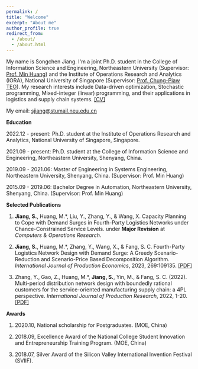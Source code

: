 ```yaml
---
permalink: /
title: "Welcome"
excerpt: "About me"
author_profile: true
redirect_from: 
  - /about/
  - /about.html
---
```


My name is Songchen Jiang. I'm a joint Ph.D. student in the College of Information Science and Engineering, Northeastern University (Supervisor: [Prof. Min Huang](http://www.ise.neu.edu.cn/2019/0109/c5989a8236/page.htm)) and the Institute of Operations Research and Analytics (IORA), National University of Singapore (Supervisor: [Prof. Chung-Piaw TEO](https://iora.nus.edu.sg/people-p/teo-chung-piaw/)). My research interests include Data-driven optimization, Stochastic programming, Mixed-integer (linear) programming, and their applications in logistics and supply chain systems. [[CV]](/files/CV.pdf)

My email: [sjiang@stumail.neu.edu.cn](mailto:sjiang@stumail.neu.edu.cn)

**Education**

2022.12 - present: Ph.D. student at the Institute of Operations Research and Analytics, National University of Singapore, Singapore.

2021.09 - present: Ph.D. student at the College of Information Science and Engineering, Northeastern University, Shenyang, China.

2019.09 - 2021.06: Master of Engineering in Systems Engineering, Northeastern University, Shenyang, China. (Supervisor: Prof. Min Huang)

2015.09 - 2019.06: Bachelor Degree in Automation, Northeastern University, Shenyang, China. (Supervisor: Prof. Min Huang)

**Selected Publications**

1. **Jiang, S.**, Huang, M.*, Liu, Y., Zhang, Y., & Wang, X. Capacity Planning to Cope with  Demand Surges in Fourth-Party Logistics Networks under Chance-Constrained Service Levels. under **Major Revision** at _Computers & Operations Research_.

2. **Jiang, S.**, Huang, M.*, Zhang, Y., Wang, X., & Fang, S. C. Fourth-Party Logistics Network Design with Demand Surge: A Greedy Scenario-Reduction and Scenario-Price Based Decomposition Algorithm. _International
Journal of Production Economics_, 2023, 269:109135. [[PDF]](https://doi.org/10.1016/j.ijpe.2023.109135)

3. Zhang, Y., Gao, Z., Huang, M.*, **Jiang, S.**, Yin, M., & Fang, S. C. (2022). Multi-period distribution network design with boundedly rational customers for the service-oriented manufacturing supply chain: a 4PL perspective. _International Journal of Production Research_, 2022, 1-20. [[PDF]](https://www.tandfonline.com/doi/full/10.1080/00207543.2022.2140220)

**Awards**

1. 2020.10, National scholarship for Postgraduates. (MOE, China)

2. 2018.09, Excellence Award of the National College Student Innovation and Entrepreneurship Training Program. (MOE, China)

3. 2018.07, Silver Award of the Silicon Valley International Invention Festival (SVIIF).
